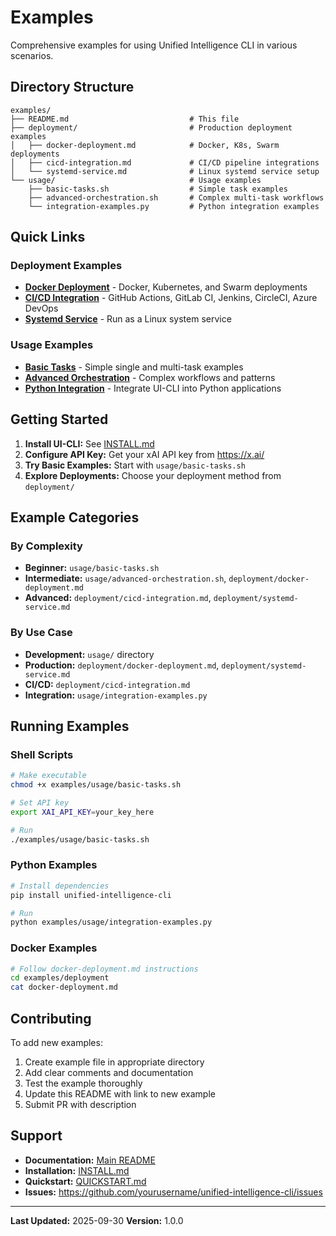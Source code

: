 # Examples

Comprehensive examples for using Unified Intelligence CLI in various scenarios.

## Directory Structure

```
examples/
├── README.md                           # This file
├── deployment/                         # Production deployment examples
│   ├── docker-deployment.md            # Docker, K8s, Swarm deployments
│   ├── cicd-integration.md             # CI/CD pipeline integrations
│   └── systemd-service.md              # Linux systemd service setup
└── usage/                              # Usage examples
    ├── basic-tasks.sh                  # Simple task examples
    ├── advanced-orchestration.sh       # Complex multi-task workflows
    └── integration-examples.py         # Python integration examples
```

## Quick Links

### Deployment Examples

- **[Docker Deployment](deployment/docker-deployment.md)** - Docker, Kubernetes, and Swarm deployments
- **[CI/CD Integration](deployment/cicd-integration.md)** - GitHub Actions, GitLab CI, Jenkins, CircleCI, Azure DevOps
- **[Systemd Service](deployment/systemd-service.md)** - Run as a Linux system service

### Usage Examples

- **[Basic Tasks](usage/basic-tasks.sh)** - Simple single and multi-task examples
- **[Advanced Orchestration](usage/advanced-orchestration.sh)** - Complex workflows and patterns
- **[Python Integration](usage/integration-examples.py)** - Integrate UI-CLI into Python applications

## Getting Started

1. **Install UI-CLI:** See [INSTALL.md](../INSTALL.md)
2. **Configure API Key:** Get your xAI API key from https://x.ai/
3. **Try Basic Examples:** Start with `usage/basic-tasks.sh`
4. **Explore Deployments:** Choose your deployment method from `deployment/`

## Example Categories

### By Complexity

- **Beginner:** `usage/basic-tasks.sh`
- **Intermediate:** `usage/advanced-orchestration.sh`, `deployment/docker-deployment.md`
- **Advanced:** `deployment/cicd-integration.md`, `deployment/systemd-service.md`

### By Use Case

- **Development:** `usage/` directory
- **Production:** `deployment/docker-deployment.md`, `deployment/systemd-service.md`
- **CI/CD:** `deployment/cicd-integration.md`
- **Integration:** `usage/integration-examples.py`

## Running Examples

### Shell Scripts

```bash
# Make executable
chmod +x examples/usage/basic-tasks.sh

# Set API key
export XAI_API_KEY=your_key_here

# Run
./examples/usage/basic-tasks.sh
```

### Python Examples

```bash
# Install dependencies
pip install unified-intelligence-cli

# Run
python examples/usage/integration-examples.py
```

### Docker Examples

```bash
# Follow docker-deployment.md instructions
cd examples/deployment
cat docker-deployment.md
```

## Contributing

To add new examples:

1. Create example file in appropriate directory
2. Add clear comments and documentation
3. Test the example thoroughly
4. Update this README with link to new example
5. Submit PR with description

## Support

- **Documentation:** [Main README](../README.md)
- **Installation:** [INSTALL.md](../INSTALL.md)
- **Quickstart:** [QUICKSTART.md](../QUICKSTART.md)
- **Issues:** https://github.com/yourusername/unified-intelligence-cli/issues

---

**Last Updated:** 2025-09-30
**Version:** 1.0.0

